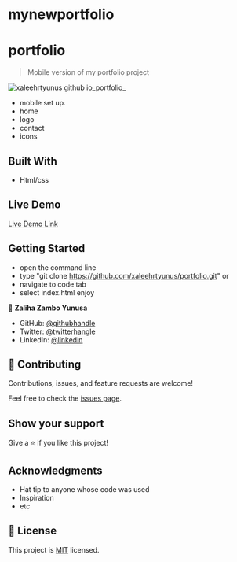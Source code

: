 # mynewportfolio
# portfolio

> Mobile version of my portfolio project

![xaleehrtyunus github io_portfolio_](https://user-images.githubusercontent.com/73062137/129442840-98c8f1c1-b6e8-49f8-84fd-4b52fe46a915.png)


- mobile set up.
- home 
- logo 
- contact
- icons

## Built With

- Html/css

## Live Demo

[Live Demo Link](https://github.com/xaleehrtyunus/mynewportfolio/pull/1)


## Getting Started
- open the command line
- type "git clone https://github.com/xaleehrtyunus/portfolio.git"
or 
- navigate to code tab 
- select index.html 
enjoy


👤 **Zaliha Zambo Yunusa**

- GitHub: [@githubhandle](https://github.com/xaleehrtyunus)
- Twitter: [@twitterhangle](https://twiiter.com/yunusxaleehrt)
- LinkedIn: [@linkedin](https://linkedin.com/zalihagamboyunusa)


## 🤝 Contributing

Contributions, issues, and feature requests are welcome!

Feel free to check the [issues page](../../issues/).

## Show your support

Give a ⭐️ if you like this project!
## Acknowledgments

- Hat tip to anyone whose code was used
- Inspiration
- etc

## 📝 License

This project is [MIT](./MIT.md) licensed.
